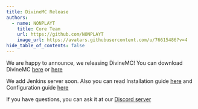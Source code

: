 ```yaml
---
title: DivineMC Release
authors:
  - name: NONPLAYT
    title: Core Team
    url: https://github.com/NONPLAYT
    image_url: https://avatars.githubusercontent.com/u/76615486?v=4
hide_table_of_contents: false
---
```


We are happy to announce, we releasing DivineMC! You can download DivineMC [here](https://github.com/DivineMC/DivineMC/releases/latest) or [here](https://divinemc.bxteam.gq/#download)

We add Jenkins server soon. Also you can read Installation guide [here](https://divinemc.bxteam.gq/docs/getting-started) and Configuration guide [here](https://divinemc.bxteam.gq/docs/configuration)

If you have questions, you can ask it at our [Discord server](https://discord.gg/p7cxhw7E2M)
